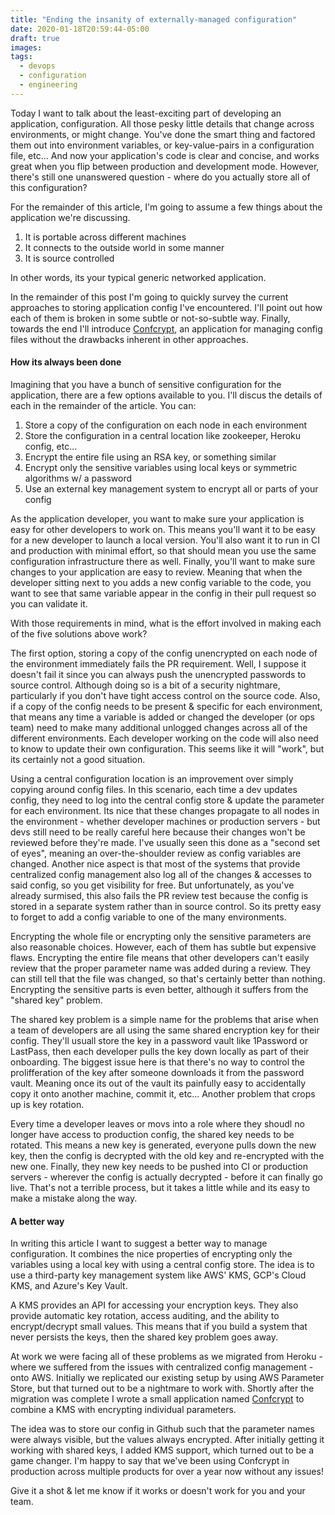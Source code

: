 ```yaml
---
title: "Ending the insanity of externally-managed configuration"
date: 2020-01-18T20:59:44-05:00
draft: true
images:
tags:
  - devops
  - configuration
  - engineering
---
```


Today I want to talk about the least-exciting part of developing an application, configuration.
All those pesky little details that change across environments, or might change.
You've done the smart thing and factored them out into environment variables, or key-value-pairs in a configuration file, etc...
And now your application's code is clear and concise, and works great when you flip between production and development mode.
However, there's still one unanswered question - where do you actually store all of this configuration?

For the remainder of this article, I'm going to assume a few things about the application we're discussing.
1) It is portable across different machines
2) It connects to the outside world in some manner
3) It is source controlled

In other words, its your typical generic networked application.

In the remainder of this post I'm going to quickly survey the current approaches to storing application config I've encountered.
I'll point out how each of them is broken in some subtle or not-so-subtle way.
Finally, towards the end I'll introduce [Confcrypt](https://github.com/collegevine/confcrypt), an application for managing config files without the drawbacks inherent in other approaches.

#### How its always been done

Imagining that you have a bunch of sensitive configuration for the application, there are a few options available to you.
I'll discus the details of each in the remainder of the article.
You can:
1) Store a copy of the configuration on each node in each environment
2) Store the configuration in a central location like zookeeper, Heroku config, etc...
3) Encrypt the entire file using an RSA key, or something similar
4) Encrypt only the sensitive variables using local keys or symmetric algorithms w/ a password
5) Use an external key management system to encrypt all or parts of your config

As the application developer, you want to make sure your application is easy for other developers to work on.
This means you'll want it to be easy for a new developer to launch a local version.
You'll also want it to run in CI and production with minimal effort, so that should mean you use the same configuration infrastructure there as well.
Finally, you'll want to make sure changes to your application are easy to review.
Meaning that when the developer sitting next to you adds a new config variable to the code, you want to see that same variable appear in the config in their pull request so you can validate it.

With those requirements in mind, what is the effort involved in making each of the five solutions above work?

The first option, storing a copy of the config unencrypted on each node of the environment immediately fails the PR requirement.
Well, I suppose it doesn't fail it since you can always push the unencrypted passwords to source control.
Although doing so is a bit of a security nightmare, particularly if you don't have tight access control on the source code.
Also, if a copy of the config needs to be present & specific for each environment, that means any time a variable is added or changed the developer (or ops team) need to make many additional unlogged changes across all of the different environments.
Each developer working on the code will also need to know to update their own configuration.
This seems like it will "work", but its certainly not a good situation.

Using a central configuration location is an improvement over simply copying around config files.
In this scenario, each time a dev updates config, they need to log into the central config store & update the parameter for each environment.
Its nice that these changes propagate to all nodes in the environment - whether developer machines or production servers - but devs still need to be really careful here because their changes won't be reviewed before they're made.
I've usually seen this done as a "second set of eyes", meaning an over-the-shoulder review as config variables are changed.
Another nice aspect is that most of the systems that provide centralized config management also log all of the changes & accesses to said config, so you get visibility for free.
But unfortunately, as you've already surmised, this also fails the PR review test because the config is stored in a separate system rather than in source control.
So its pretty easy to forget to add a config variable to one of the many environments.

Encrypting the whole file or encrypting only the sensitive parameters are also reasonable choices.
However, each of them has subtle but expensive flaws.
Encrypting the entire file means that other developers can't easily review that the proper parameter name was added during a review.
They can still tell that the file was changed, so that's certainly better than nothing.
Encrypting the sensitive parts is even better, although it suffers from the "shared key" problem.

The shared key problem is a simple name for the problems that arise when a team of developers are all using the same shared encryption key for their config.
They'll usuall store the key in a password vault like 1Password or LastPass, then each developer pulls the key down locally as part of their onboarding.
The biggest issue here is that there's no way to control the prolifferation of the key after someone downloads it from the password vault.
Meaning once its out of the vault its painfully easy to accidentally copy it onto another machine, commit it, etc...
Another problem that crops up is key rotation.

Every time a developer leaves or movs into a role where they shoudl no longer have access to production config, the shared key needs to be rotated.
This means a new key is generated, everyone pulls down the new key, then the config is decrypted with the old key and re-encrypted with the new one.
Finally, they new key needs to be pushed into CI or production servers - wherever the config is actually decrypted - before it can finally go live.
That's not a terrible process, but it takes a little while and its easy to make a mistake along the way.

#### A better way

In writing this article I want to suggest a better way to manage configuration.
It combines the nice properties of encrypting only the variables using a local key with using a central config store.
The idea is to use a third-party key management system like AWS' KMS, GCP's Cloud KMS, and Azure's Key Vault.

A KMS provides an API for accessing your encryption keys.
They also provide automatic key rotation, access auditing, and the ability to encrypt/decrypt small values.
This means that if you build a system that never persists the keys, then the shared key problem goes away.

At work we were facing all of these problems as we migrated from Heroku - where we suffered from the issues with centralized config management - onto AWS.
Initially we replicated our existing setup by using AWS Parameter Store, but that turned out to be a nightmare to work with.
Shortly after the migration was complete I wrote a small application named [Confcrypt](https://github.com/collegevine/confcrypt) to combine a KMS with encrypting individual parameters.

The idea was to store our config in Github such that the parameter names were always visible, but the values always encrypted.
After initially getting it working with shared keys, I added KMS support, which turned out to be a game changer.
I'm happy to say that we've been using Confcrypt in production across multiple products for over a year now without any issues!

Give it a shot & let me know if it works or doesn't work for you and your team.
